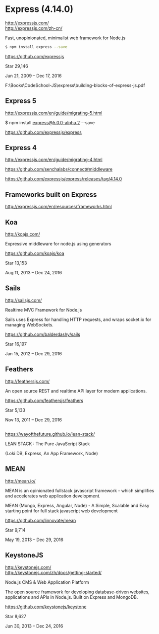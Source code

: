 # Express (4.14.0) 

http://expressjs.com/  
http://expressjs.com/zh-cn/  

Fast, unopinionated, minimalist web framework for Node.js  

```sh
$ npm install express --save
``` 

https://github.com/expressjs  


Star 29,146

Jun 21, 2009 – Dec 17, 2016  





F:\Books\CodeSchool-JS\express\building-blocks-of-express-js.pdf


## Express 5  


http://expressjs.com/en/guide/migrating-5.html



$ npm install express@5.0.0-alpha.2 --save


https://github.com/expressjs/express


## Express 4  

http://expressjs.com/en/guide/migrating-4.html


https://github.com/senchalabs/connect#middleware

https://github.com/expressjs/express/releases/tag/4.14.0



## Frameworks built on Express  

http://expressjs.com/en/resources/frameworks.html  




## Koa  
http://koajs.com/  

Expressive middleware for node.js using generators   

https://github.com/koajs/koa  

Star 13,153

Aug 11, 2013 – Dec 24, 2016 


## Sails  
http://sailsjs.com/  

Realtime MVC Framework for Node.js 

Sails uses Express for handling HTTP requests, and wraps socket.io for managing WebSockets.  

https://github.com/balderdashy/sails  

Star 16,197

Jan 15, 2012 – Dec 29, 2016 


## Feathers  
http://feathersjs.com/  

An open source REST and realtime API layer for modern applications.  

https://github.com/feathersjs/feathers  

Star 5,133

Nov 13, 2011 – Dec 29, 2016



##  
https://wayofthefuture.github.io/lean-stack/  

LEAN STACK : The Pure JavaScript Stack

(Loki DB, Express, An App Framework, Node)





## MEAN  
http://mean.io/  

MEAN is an opinionated fullstack javascript framework - 
which simplifies and accelerates web application development.

MEAN (Mongo, Express, Angular, Node) - A Simple, Scalable and Easy starting point for full stack javascript web development  

https://github.com/linnovate/mean  

Star 9,714

May 19, 2013 – Dec 29, 2016  




## KeystoneJS  
http://keystonejs.com/  
http://keystonejs.com/zh/docs/getting-started/  

Node.js CMS & Web Application Platform 

The open source framework for developing database-driven websites, applications and APIs in Node.js. Built on Express and MongoDB.


https://github.com/keystonejs/keystone  

Star 8,627

Jun 30, 2013 – Dec 24, 2016

















